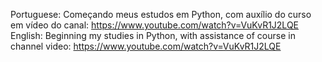Portuguese:
Começando meus estudos em Python, com auxílio do curso em vídeo do canal: https://www.youtube.com/watch?v=VuKvR1J2LQE
English:
Beginning my studies in Python, with assistance of course in channel video: https://www.youtube.com/watch?v=VuKvR1J2LQE
